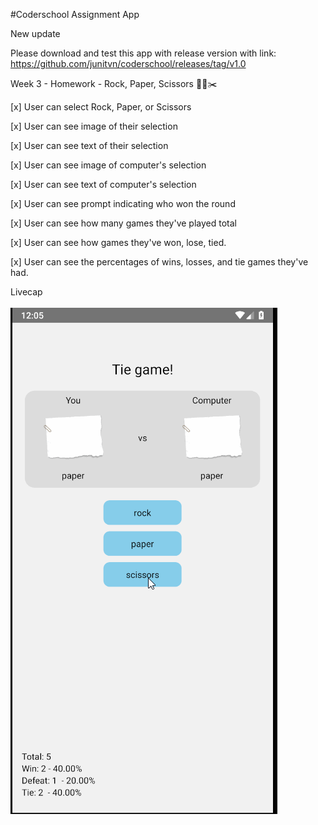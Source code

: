 ﻿#Coderschool Assignment App
 
New update 

Please download and test this app with release version with link: https://github.com/junitvn/coderschool/releases/tag/v1.0

Week 3 - Homework - Rock, Paper, Scissors 🧗‍🗞️✂️

[x] User can select Rock, Paper, or Scissors

[x] User can see image of their selection

[x] User can see text of their selection

[x] User can see image of computer's selection

[x] User can see text of computer's selection

[x] User can see prompt indicating who won the round

[x] User can see how many games they've played total

[x] User can see how games they've won, lose, tied.

[x] User can see the percentages of wins, losses, and tie games they've had.

Livecap

![](./gif/week3.gif)
